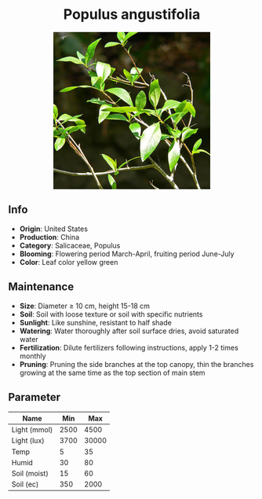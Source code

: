 <h1 align='center'>Populus angustifolia</h1>
<p align="center">
    <img 
        align='center'
        width='320'
        src="../images/populus angustifolia.png" 
        alt='Populus angustifolia' />
</p>

## Info

 - **Origin**: United States
 - **Production**: China
 - **Category**: Salicaceae, Populus
 - **Blooming**: Flowering period March-April, fruiting period June-July
 - **Color**: Leaf color yellow green

## Maintenance

 - **Size**: Diameter ≥ 10 cm, height 15-18 cm
 - **Soil**: Soil with loose texture or soil with specific nutrients
 - **Sunlight**: Like sunshine, resistant to half shade
 - **Watering**: Water thoroughly after soil surface dries, avoid saturated water
 - **Fertilization**: Dilute fertilizers following instructions, apply 1-2 times monthly
 - **Pruning**: Pruning the side branches at the top canopy, thin the branches growing at the same time as the top section of main stem

## Parameter

| Name         | Min  | Max   |
|--------------|------|-------|
| Light (mmol) | 2500 | 4500  |
| Light (lux)  | 3700 | 30000 |
| Temp         | 5    | 35    |
| Humid        | 30   | 80    |
| Soil (moist) | 15   | 60    |
| Soil (ec)    | 350  | 2000  |
